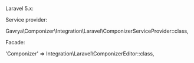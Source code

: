 Laravel 5.x:

Service provider:

Gavrya\Componizer\Integration\Laravel\ComponizerServiceProvider::class,

Facade:

'Componizer' => Integration\Laravel\ComponizerEditor::class,